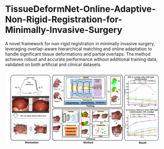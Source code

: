 # TissueDeformNet-Online-Adaptive-Non-Rigid-Registration-for-Minimally-Invasive-Surgery
A novel framework for non-rigid registration in minimally invasive surgery, leveraging overlap-aware hierarchical matching and online adaptation to handle significant tissue deformations and partial overlaps. The method achieves robust and accurate performance without additional training data, validated on both artificial and clinical datasets.

![Architecture](https://github.com/AIGCer0807/TissueDeformNet-Online-Adaptive-Non-Rigid-Registration-for-Minimally-Invasive-Surgery/blob/main/picture/%E8%87%AA%E7%84%B6%E5%BD%A2%E5%8F%98%E9%87%8D%E5%8F%A0%E5%8C%BA%E5%9F%9F(%E5%8D%8E%E8%A5%BF)20241127.tif)
